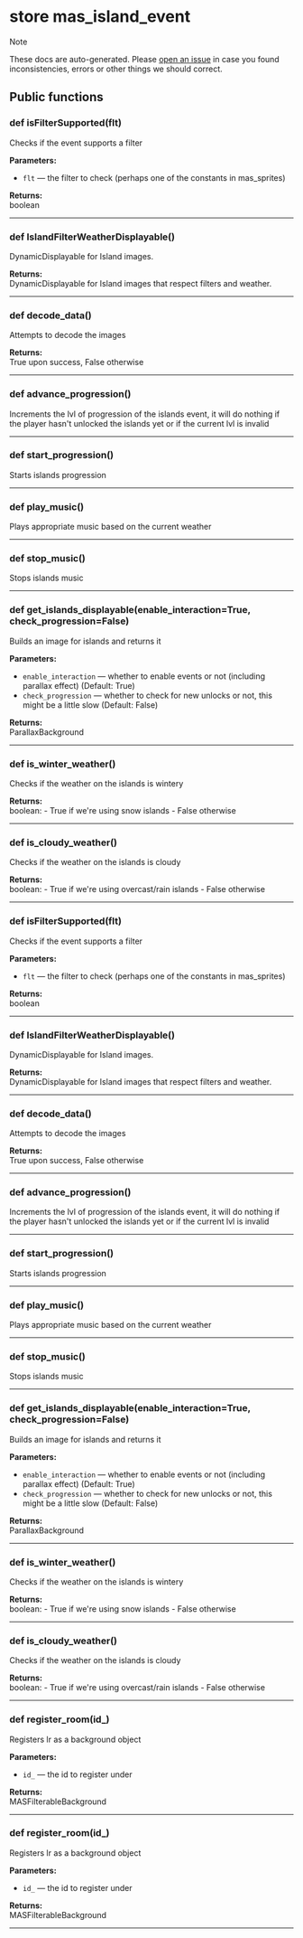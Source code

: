# store mas_island_event

> [!NOTE]
> These docs are auto-generated. Please [open an issue](https://github.com/Friends-of-Monika/mas-docs/issues/new)
> in case you found inconsistencies, errors or other things we should correct.

## Public functions

### def isFilterSupported(flt)

Checks if the event supports a filter

**Parameters:**
- `flt` &mdash; the filter to check (perhaps one of the constants in mas_sprites)


**Returns:**<br>
boolean

---

### def IslandFilterWeatherDisplayable()

DynamicDisplayable for Island images.

**Returns:**<br>
DynamicDisplayable for Island images that respect filters and weather.

---

### def decode_data()

Attempts to decode the images

**Returns:**<br>
True upon success, False otherwise

---

### def advance_progression()

Increments the lvl of progression of the islands event, it will do nothing if the player hasn't unlocked the islands yet or if the current lvl is invalid

---

### def start_progression()

Starts islands progression

---

### def play_music()

Plays appropriate music based on the current weather

---

### def stop_music()

Stops islands music

---

### def get_islands_displayable(enable_interaction=True, check_progression=False)

Builds an image for islands and returns it

**Parameters:**
- `enable_interaction` &mdash; whether to enable events or not (including parallax effect) (Default: True)
- `check_progression` &mdash; whether to check for new unlocks or not, this might be a little slow (Default: False)


**Returns:**<br>
ParallaxBackground

---

### def is_winter_weather()

Checks if the weather on the islands is wintery

**Returns:**<br>
boolean: - True if we're using snow islands - False otherwise

---

### def is_cloudy_weather()

Checks if the weather on the islands is cloudy

**Returns:**<br>
boolean: - True if we're using overcast/rain islands - False otherwise

---

### def isFilterSupported(flt)

Checks if the event supports a filter

**Parameters:**
- `flt` &mdash; the filter to check (perhaps one of the constants in mas_sprites)


**Returns:**<br>
boolean

---

### def IslandFilterWeatherDisplayable()

DynamicDisplayable for Island images.

**Returns:**<br>
DynamicDisplayable for Island images that respect filters and weather.

---

### def decode_data()

Attempts to decode the images

**Returns:**<br>
True upon success, False otherwise

---

### def advance_progression()

Increments the lvl of progression of the islands event, it will do nothing if the player hasn't unlocked the islands yet or if the current lvl is invalid

---

### def start_progression()

Starts islands progression

---

### def play_music()

Plays appropriate music based on the current weather

---

### def stop_music()

Stops islands music

---

### def get_islands_displayable(enable_interaction=True, check_progression=False)

Builds an image for islands and returns it

**Parameters:**
- `enable_interaction` &mdash; whether to enable events or not (including parallax effect) (Default: True)
- `check_progression` &mdash; whether to check for new unlocks or not, this might be a little slow (Default: False)


**Returns:**<br>
ParallaxBackground

---

### def is_winter_weather()

Checks if the weather on the islands is wintery

**Returns:**<br>
boolean: - True if we're using snow islands - False otherwise

---

### def is_cloudy_weather()

Checks if the weather on the islands is cloudy

**Returns:**<br>
boolean: - True if we're using overcast/rain islands - False otherwise

---

### def register_room(id_)

Registers lr as a background object

**Parameters:**
- `id_` &mdash; the id to register under


**Returns:**<br>
MASFilterableBackground

---

### def register_room(id_)

Registers lr as a background object

**Parameters:**
- `id_` &mdash; the id to register under


**Returns:**<br>
MASFilterableBackground

---

